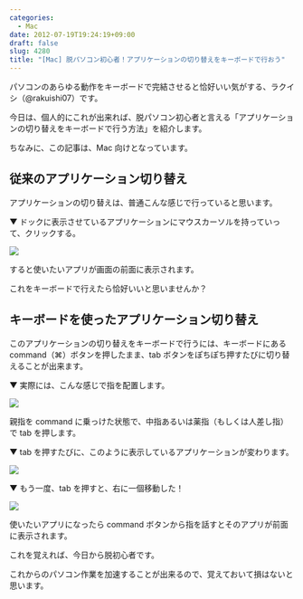 ```yaml
---
categories:
  - Mac
date: 2012-07-19T19:24:19+09:00
draft: false
slug: 4280
title: "[Mac] 脱パソコン初心者！アプリケーションの切り替えをキーボードで行おう"
---
```


パソコンのあらゆる動作をキーボードで完結させると恰好いい気がする、ラクイシ（@rakuishi07）です。

今日は、個人的にこれが出来れば、脱パソコン初心者と言える「アプリケーションの切り替えをキーボードで行う方法」を紹介します。

ちなみに、この記事は、Mac 向けとなっています。

## 従来のアプリケーション切り替え

アプリケーションの切り替えは、普通こんな感じで行っていると思います。

▼ ドックに表示させているアプリケーションにマウスカーソルを持っていって、クリックする。

![](/images/2012/07/4280_1.png)

すると使いたいアプリが画面の前面に表示されます。

これをキーボードで行えたら恰好いいと思いませんか？

## キーボードを使ったアプリケーション切り替え

このアプリケーションの切り替えをキーボードで行うには、キーボードにある command（⌘）ボタンを押したまま、tab ボタンをぽちぽち押すたびに切り替えることが出来ます。

▼ 実際には、こんな感じで指を配置します。

![](/images/2012/07/4280_2.png)

親指を command に乗っけた状態で、中指あるいは薬指（もしくは人差し指）で tab を押します。

▼ tab を押すたびに、このように表示しているアプリケーションが変わります。

![](/images/2012/07/4280_3.png)

▼ もう一度、tab を押すと、右に一個移動した！

![](/images/2012/07/4280_4.png)

使いたいアプリになったら command ボタンから指を話すとそのアプリが前面に表示されます。

これを覚えれば、今日から脱初心者です。

これからのパソコン作業を加速することが出来るので、覚えておいて損はないと思います。
